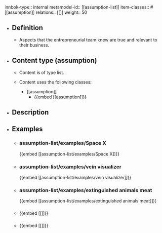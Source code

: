 innbok-type:: internal
metamodel-id:: [[assumption-list]]
item-classes:: #[[assumption]]
relations:: [[]]
weight:: 50

- ## Definition
  - Aspects that the entrepreneurial team knew are true and relevant to their business.
- ## Content type (assumption)
  - Content is of type list.
  
  - Content uses the following classes:
    - [[assumption]]
      - {{embed [[assumption]]}}
  
- ## Description
- ## Examples
  - ### assumption-list/examples/Space X
    {{embed [[assumption-list/examples/Space X]]}}
  - ### assumption-list/examples/vein visualizer
    {{embed [[assumption-list/examples/vein visualizer]]}}
  - ### assumption-list/examples/extinguished animals meat
    {{embed [[assumption-list/examples/extinguished animals meat]]}}
  - ### 
    {{embed [[]]}}
  - ### 
    {{embed [[]]}}
  

